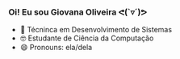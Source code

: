 ### Oi! Eu sou Giovana Oliveira ᕙ(`▿´)ᕗ

- 🌱 Técninca em Desenvolvimento de Sistemas
- 🤓 Estudante de Ciência da Computação
- 😄 Pronouns: ela/dela
